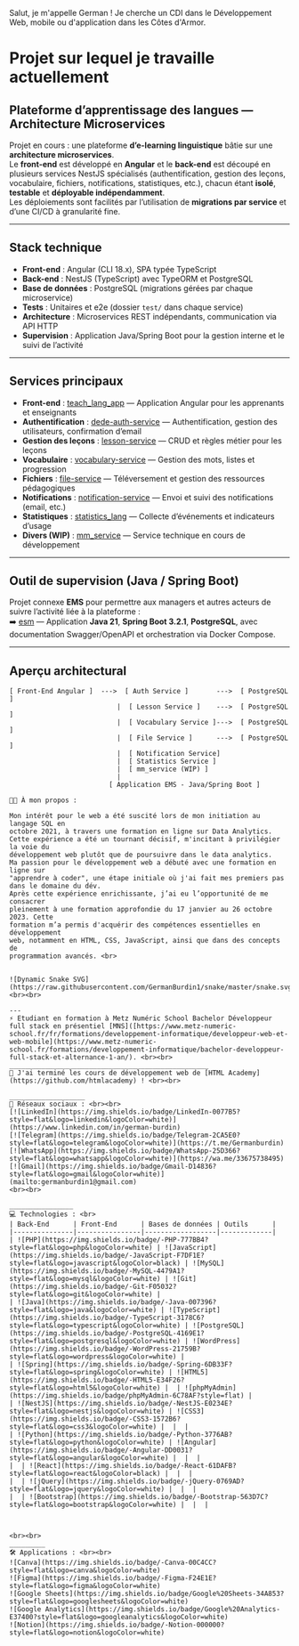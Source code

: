 Salut, je m'appelle German ! Je cherche un CDI dans le Développement Web, mobile ou d'application dans les Côtes d'Armor.

# Projet sur lequel je travaille actuellement

## Plateforme d’apprentissage des langues — Architecture Microservices

Projet en cours : une plateforme **d’e-learning linguistique** bâtie sur une **architecture microservices**.  
Le **front-end** est développé en **Angular** et le **back-end** est découpé en plusieurs services NestJS spécialisés (authentification, gestion des leçons, vocabulaire, fichiers, notifications, statistiques, etc.), chacun étant **isolé**, **testable** et **déployable indépendamment**.  
Les déploiements sont facilités par l’utilisation de **migrations par service** et d’une CI/CD à granularité fine.

---

## Stack technique

- **Front-end** : Angular (CLI 18.x), SPA typée TypeScript  
- **Back-end** : NestJS (TypeScript) avec TypeORM et PostgreSQL  
- **Base de données** : PostgreSQL (migrations gérées par chaque microservice)  
- **Tests** : Unitaires et e2e (dossier `test/` dans chaque service)  
- **Architecture** : Microservices REST indépendants, communication via API HTTP  
- **Supervision** : Application Java/Spring Boot pour la gestion interne et le suivi de l’activité

---

## Services principaux

- **Front-end** : [teach_lang_app](https://github.com/GermanBurdin1/teach_lang_app) — Application Angular pour les apprenants et enseignants  
- **Authentification** : [dede-auth-service](https://github.com/GermanBurdin1/dede-auth-service) — Authentification, gestion des utilisateurs, confirmation d’email  
- **Gestion des leçons** : [lesson-service](https://github.com/GermanBurdin1/lesson-service) — CRUD et règles métier pour les leçons  
- **Vocabulaire** : [vocabulary-service](https://github.com/GermanBurdin1/vocabulary-service) — Gestion des mots, listes et progression  
- **Fichiers** : [file-service](https://github.com/GermanBurdin1/file-service) — Téléversement et gestion des ressources pédagogiques  
- **Notifications** : [notification-service](https://github.com/GermanBurdin1/notification-service) — Envoi et suivi des notifications (email, etc.)  
- **Statistiques** : [statistics_lang](https://github.com/GermanBurdin1/statistics_lang) — Collecte d’événements et indicateurs d’usage  
- **Divers (WIP)** : [mm_service](https://github.com/GermanBurdin1/mm_service) — Service technique en cours de développement

---

## Outil de supervision (Java / Spring Boot)

Projet connexe **EMS** pour permettre aux managers et autres acteurs de suivre l’activité liée à la plateforme :  
➡️ [esm](https://github.com/GermanBurdin1/esm) — Application **Java 21**, **Spring Boot 3.2.1**, **PostgreSQL**, avec documentation Swagger/OpenAPI et orchestration via Docker Compose.

---

## Aperçu architectural

```plaintext
[ Front-End Angular ]  --->  [ Auth Service ]       --->  [ PostgreSQL ]
                           |  [ Lesson Service ]    --->  [ PostgreSQL ]
                           |  [ Vocabulary Service ]--->  [ PostgreSQL ]
                           |  [ File Service ]      --->  [ PostgreSQL ]
                           |  [ Notification Service]
                           |  [ Statistics Service ]
                           |  [ mm_service (WIP) ]
                           |
                         [ Application EMS - Java/Spring Boot ]

👨‍💻 À mon propos :

Mon intérêt pour le web a été suscité lors de mon initiation au langage SQL en
octobre 2021, à travers une formation en ligne sur Data Analytics. 
Cette expérience a été un tournant décisif, m'incitant à privilégier la voie du
développement web plutôt que de poursuivre dans le data analytics.
Ma passion pour le développement web a débuté avec une formation en ligne sur
"apprendre à coder", une étape initiale où j'ai fait mes premiers pas dans le domaine du dév.
Après cette expérience enrichissante, j’ai eu l’opportunité de me consacrer
pleinement à une formation approfondie du 17 janvier au 26 octobre 2023. Cette
formation m’a permis d'acquérir des compétences essentielles en développement
web, notamment en HTML, CSS, JavaScript, ainsi que dans des concepts de
programmation avancés. <br>


![Dynamic Snake SVG](https://raw.githubusercontent.com/GermanBurdin1/snake/master/snake.svg) <br><br>

---
⚡ Etudiant en formation à Metz Numéric School Bachelor Développeur full stack en présentiel [MNS]([https://www.metz-numeric-school.fr/fr/formations/developpement-informatique/developpeur-web-et-web-mobile](https://www.metz-numeric-school.fr/formations/developpement-informatique/bachelor-developpeur-full-stack-et-alternance-1-an/). <br><br>
__________________________________________________
🌱 J'ai terminé les cours de développement web de [HTML Academy](https://github.com/htmlacademy) ! <br><br>

___________________
🤝 Réseaux sociaux : <br><br>
[![LinkedIn](https://img.shields.io/badge/LinkedIn-0077B5?style=flat&logo=linkedin&logoColor=white)](https://www.linkedin.com/in/german-burdin) 
[![Telegram](https://img.shields.io/badge/Telegram-2CA5E0?style=flat&logo=telegram&logoColor=white)](https://t.me/Germanburdin)
[![WhatsApp](https://img.shields.io/badge/WhatsApp-25D366?style=flat&logo=whatsapp&logoColor=white)](https://wa.me/33675738495) 
[![Gmail](https://img.shields.io/badge/Gmail-D14836?style=flat&logo=gmail&logoColor=white)](mailto:germanburdin1@gmail.com) 
<br><br>

________________
💻 Technologies : <br> 
| Back-End      | Front-End      | Bases de données | Outils      |
|---------------|----------------|------------------|-------------|
| ![PHP](https://img.shields.io/badge/-PHP-777BB4?style=flat&logo=php&logoColor=white) | ![JavaScript](https://img.shields.io/badge/-JavaScript-F7DF1E?style=flat&logo=javascript&logoColor=black) | ![MySQL](https://img.shields.io/badge/-MySQL-4479A1?style=flat&logo=mysql&logoColor=white) | ![Git](https://img.shields.io/badge/-Git-F05032?style=flat&logo=git&logoColor=white) |
| ![Java](https://img.shields.io/badge/-Java-007396?style=flat&logo=java&logoColor=white) | ![TypeScript](https://img.shields.io/badge/-TypeScript-3178C6?style=flat&logo=typescript&logoColor=white) | ![PostgreSQL](https://img.shields.io/badge/-PostgreSQL-4169E1?style=flat&logo=postgresql&logoColor=white) | ![WordPress](https://img.shields.io/badge/-WordPress-21759B?style=flat&logo=wordpress&logoColor=white) |
| ![Spring](https://img.shields.io/badge/-Spring-6DB33F?style=flat&logo=spring&logoColor=white) | ![HTML5](https://img.shields.io/badge/-HTML5-E34F26?style=flat&logo=html5&logoColor=white) |  | ![phpMyAdmin](https://img.shields.io/badge/phpMyAdmin-6C78AF?style=flat) |
| ![NestJS](https://img.shields.io/badge/-NestJS-E0234E?style=flat&logo=nestjs&logoColor=white) | ![CSS3](https://img.shields.io/badge/-CSS3-1572B6?style=flat&logo=css3&logoColor=white) |  |  |
| ![Python](https://img.shields.io/badge/-Python-3776AB?style=flat&logo=python&logoColor=white) | ![Angular](https://img.shields.io/badge/-Angular-DD0031?style=flat&logo=angular&logoColor=white) |  |  |
|  | ![React](https://img.shields.io/badge/-React-61DAFB?style=flat&logo=react&logoColor=black) |  |  |
|  | ![jQuery](https://img.shields.io/badge/-jQuery-0769AD?style=flat&logo=jquery&logoColor=white) |  |  |
|  | ![Bootstrap](https://img.shields.io/badge/-Bootstrap-563D7C?style=flat&logo=bootstrap&logoColor=white) |  |  |



<br><br>
_________
🛠 Applications : <br><br>
![Canva](https://img.shields.io/badge/-Canva-00C4CC?style=flat&logo=canva&logoColor=white)
![Figma](https://img.shields.io/badge/-Figma-F24E1E?style=flat&logo=figma&logoColor=white)
![Google Sheets](https://img.shields.io/badge/Google%20Sheets-34A853?style=flat&logo=googlesheets&logoColor=white)
![Google Analytics](https://img.shields.io/badge/Google%20Analytics-E37400?style=flat&logo=googleanalytics&logoColor=white)
![Notion](https://img.shields.io/badge/-Notion-000000?style=flat&logo=notion&logoColor=white)


